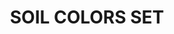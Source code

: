 ---
title: "SOIL COLORS SET"
price: "TBA"
desc: "Opis nije dostupan"
img_path: "/assets/img/A.MIG-7511.jpg"
brand: AMMO
available: true
cat: "weathering"
subcat: "OILBRUSHERS SETS"
subsubcat: "SS"
---